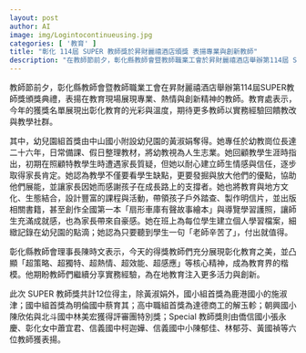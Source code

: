 ```yaml
---
layout: post
author: AI
image: img/Logintocontinueusing.jpg
categories: [ '教育' ]
title: "彰化 114屆 SUPER 教師獎於昇財麗禧酒店頒獎 表揚專業與創新教師"
description: "在教師節前夕，彰化縣教師會暨教師職業工會於昇財麗禧酒店舉辦第114屆 SUPER 教師獎頒獎典禮，表揚在教育現場展現專業、熱情與創新精神的教師。幼兒園組首獎由中山國小附設幼兒園的黃淑娟奪下；她專任於幼教長達二十六年，將教育與地方文化結合，設計戶外踏查、製作明信片等課程與活動，並出版相關書籍，建立個人學習檔案。此次共12位得主，涵蓋國小、國中、高中職及 Special 教師獎等，彰顯彰化教育的光彩與溫度，期盼更多教師回饋教改與教學社群。"
---
```

教師節前夕，彰化縣教師會暨教師職業工會在昇財麗禧酒店舉辦第114屆SUPER教師獎頒獎典禮，表揚在教育現場展現專業、熱情與創新精神的教師。教育處表示，今年的獲獎名單展現出彰化教育的光彩與溫度，期待更多教師以實務經驗回饋教改與教學社群。

其中，幼兒園組首獎由中山國小附設幼兒園的黃淑娟奪得。她專任於幼教崗位長達二十六年，日常備課、假日整理教材，將幼教視為人生志業。她回顧教學生涯時指出，初期在照顧特教學生時遭遇家長質疑，但她以耐心建立師生情感與信任，逐步取得家長肯定。她認為教學不僅要看學生缺點，更要發掘與放大他們的優點，協助他們展能，並讓家長因她而感謝孩子在成長路上的支撐者。她也將教育與地方文化、生態結合，設計豐富的課程與活動，帶領孩子戶外踏查、製作明信片，並出版相關書籍，甚至創作全國第一本「扇形車庫有聲故事繪本」與導覽學習護照，讓師生充滿成就感，也為家長帶來自豪感。她在班上為每位學生建立個人學習檔案，細緻記錄在幼兒園的點滴；她認為只要聽到學生一句「老師辛苦了」，付出就值得。

彰化縣教師會理事長陳時文表示，今天的得獎教師們充分展現彰化教育之美，並凸顯「超策略、超獨特、超熱情、超效能、超感應」等核心精神，成為教育界的楷模。他期盼教師們繼續分享實務經驗，為在地教育注入更多活力與創新。

此次 SUPER 教師獎共計12位得主，除黃淑娟外，國小組首獎為鹿港國小的施淑津；國中組首獎為明倫國中蔡育其；高中職組首獎為達德商工的解玉軫；朝興國小陳欣佑與北斗國中林美宏獲得評審團特別獎；Special 教師獎則由僑信國小張永慶、彰化女中蕭宜君、信義國中柯迦嬅、信義國中小陳郁佳、林郁芬、黃國禎等六位教師獲表揚。